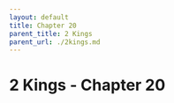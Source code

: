 ```yaml
---
layout: default
title: Chapter 20
parent_title: 2 Kings
parent_url: ./2kings.md
---
```


# 2 Kings - Chapter 20
